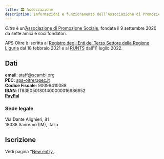 ```yaml
---
title: 🏛 Associazione
description: Informazioni e funzionamento dell’Associazione di Promozione Sociale Oltre, la persona giuridica che organizza Scambi Festival.
---
```

_Oltre_ è un’[Associazione di Promozione Sociale](https://it.wikipedia.org/wiki/Associazione_di_promozione_sociale), fondata il 9 settembre 2020 da sette amici e soci fondatori.

APS Oltre è iscritta al [Registro degli Enti del Terzo Settore della Regione Liguria](https://www.regione.liguria.it/homepage/salute-e-sociale/terzo-settore/promozione-sociale.html) dal 18 febbraio 2021 e al [RUNTS](https://servizi.lavoro.gov.it/runts) dall’11 luglio 2022.

## Dati

**email**: [staff@scambi.org](mailto:staff@scambi.org)  
**PEC**: aps-oltre@pec.it  
**Codice Fiscale**: 90098410088  
**IBAN**: IT63E0501801400000016986952  
[**PayPal**](https://paypal.me/apsoltre)

### Sede legale

Via Dante Alighieri, 81  
18038 Sanremo (IM), Italia

## Iscrizione

Vedi pagina “[New entry](../staff/new-entry.md)„.
